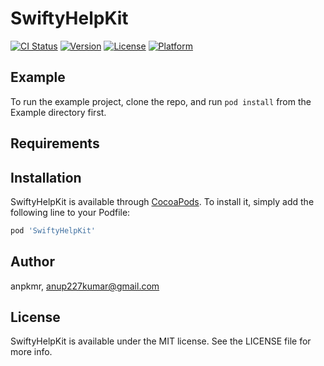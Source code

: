 # SwiftyHelpKit

[![CI Status](https://img.shields.io/travis/anpkmr/SwiftyHelpKit.svg?style=flat)](https://travis-ci.org/anpkmr/SwiftyHelpKit)
[![Version](https://img.shields.io/cocoapods/v/SwiftyHelpKit.svg?style=flat)](https://cocoapods.org/pods/SwiftyHelpKit)
[![License](https://img.shields.io/cocoapods/l/SwiftyHelpKit.svg?style=flat)](https://cocoapods.org/pods/SwiftyHelpKit)
[![Platform](https://img.shields.io/cocoapods/p/SwiftyHelpKit.svg?style=flat)](https://cocoapods.org/pods/SwiftyHelpKit)

## Example

To run the example project, clone the repo, and run `pod install` from the Example directory first.

## Requirements

## Installation

SwiftyHelpKit is available through [CocoaPods](https://cocoapods.org). To install
it, simply add the following line to your Podfile:

```ruby
pod 'SwiftyHelpKit'
```

## Author

anpkmr, anup227kumar@gmail.com

## License

SwiftyHelpKit is available under the MIT license. See the LICENSE file for more info.
